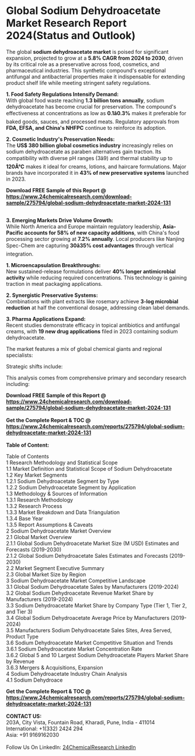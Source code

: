 <h1>Global Sodium Dehydroacetate Market Research Report 2024(Status and Outlook)</h1><p>The global <strong>sodium dehydroacetate market</strong> is poised for significant expansion, projected to grow at a <strong>5.8% CAGR from 2024 to 2030</strong>, driven by its critical role as a preservative across food, cosmetics, and pharmaceutical industries. This synthetic compound's exceptional antifungal and antibacterial properties make it indispensable for extending product shelf life while meeting stringent safety regulations.</p><p><strong>1. Food Safety Regulations Intensify Demand:</strong><br>
With global food waste reaching <strong>1.3 billion tons annually</strong>, sodium dehydroacetate has become crucial for preservation. The compound's effectiveness at concentrations as low as <strong>0.1â0.3%</strong> makes it preferable for baked goods, sauces, and processed meats. Regulatory approvals from <strong>FDA, EFSA, and China's NHFPC</strong> continue to reinforce its adoption.</p><p><strong>2. Cosmetic Industry's Preservation Needs:</strong><br>
The <strong>US$ 380 billion global cosmetics industry</strong> increasingly relies on sodium dehydroacetate as paraben alternatives gain traction. Its compatibility with diverse pH ranges (3â9) and thermal stability up to <strong>120Â°C</strong> makes it ideal for creams, lotions, and haircare formulations. Major brands have incorporated it in <strong>43% of new preservative systems</strong> launched in 2023.</p><div><b>Download FREE Sample of this Report @ 
            <a href="https://www.24chemicalresearch.com/download-sample/275794/global-sodium-dehydroacetate-market-2024-131">
            https://www.24chemicalresearch.com/download-sample/275794/global-sodium-dehydroacetate-market-2024-131</a></b></div><br><p><strong>3. Emerging Markets Drive Volume Growth:</strong><br>
While North America and Europe maintain regulatory leadership, <strong>Asia-Pacific accounts for 58% of new capacity additions</strong>, with China's food processing sector growing at <strong>7.2% annually</strong>. Local producers like Nanjing Spec-Chem are capturing <strong>30â35% cost advantages</strong> through vertical integration.</p><p><strong>1. Microencapsulation Breakthroughs:</strong><br>
New sustained-release formulations deliver <strong>40% longer antimicrobial activity</strong> while reducing required concentrations. This technology is gaining traction in meat packaging applications.</p><p><strong>2. Synergistic Preservative Systems:</strong><br>
Combinations with plant extracts like rosemary achieve <strong>3-log microbial reduction</strong> at half the conventional dosage, addressing clean label demands.</p><p><strong>3. Pharma Applications Expand:</strong><br>
Recent studies demonstrate efficacy in topical antibiotics and antifungal creams, with <strong>19 new drug applications</strong> filed in 2023 containing sodium dehydroacetate.</p><p>The market features a mix of global chemical giants and regional specialists:</p><p>Strategic shifts include:</p><p>This analysis comes from comprehensive primary and secondary research including:</p><div><b>Download FREE Sample of this Report @ 
            <a href="https://www.24chemicalresearch.com/download-sample/275794/global-sodium-dehydroacetate-market-2024-131">
            https://www.24chemicalresearch.com/download-sample/275794/global-sodium-dehydroacetate-market-2024-131</a></b></div><br><div><b>Get the Complete Report & TOC @ 
            <a href="https://www.24chemicalresearch.com/reports/275794/global-sodium-dehydroacetate-market-2024-131">
            https://www.24chemicalresearch.com/reports/275794/global-sodium-dehydroacetate-market-2024-131</a></b></div><br>
            <b>Table of Content:</b><p>Table of Contents<br />
1 Research Methodology and Statistical Scope<br />
1.1 Market Definition and Statistical Scope of Sodium Dehydroacetate<br />
1.2 Key Market Segments<br />
1.2.1 Sodium Dehydroacetate Segment by Type<br />
1.2.2 Sodium Dehydroacetate Segment by Application<br />
1.3 Methodology & Sources of Information<br />
1.3.1 Research Methodology<br />
1.3.2 Research Process<br />
1.3.3 Market Breakdown and Data Triangulation<br />
1.3.4 Base Year<br />
1.3.5 Report Assumptions & Caveats<br />
2 Sodium Dehydroacetate Market Overview<br />
2.1 Global Market Overview<br />
2.1.1 Global Sodium Dehydroacetate Market Size (M USD) Estimates and Forecasts (2019-2030)<br />
2.1.2 Global Sodium Dehydroacetate Sales Estimates and Forecasts (2019-2030)<br />
2.2 Market Segment Executive Summary<br />
2.3 Global Market Size by Region<br />
3 Sodium Dehydroacetate Market Competitive Landscape<br />
3.1 Global Sodium Dehydroacetate Sales by Manufacturers (2019-2024)<br />
3.2 Global Sodium Dehydroacetate Revenue Market Share by Manufacturers (2019-2024)<br />
3.3 Sodium Dehydroacetate Market Share by Company Type (Tier 1, Tier 2, and Tier 3)<br />
3.4 Global Sodium Dehydroacetate Average Price by Manufacturers (2019-2024)<br />
3.5 Manufacturers Sodium Dehydroacetate Sales Sites, Area Served, Product Type<br />
3.6 Sodium Dehydroacetate Market Competitive Situation and Trends<br />
3.6.1 Sodium Dehydroacetate Market Concentration Rate<br />
3.6.2 Global 5 and 10 Largest Sodium Dehydroacetate Players Market Share by Revenue<br />
3.6.3 Mergers & Acquisitions, Expansion<br />
4 Sodium Dehydroacetate Industry Chain Analysis<br />
4.1 Sodium Dehydroace</p><div><b>Get the Complete Report & TOC @ 
            <a href="https://www.24chemicalresearch.com/reports/275794/global-sodium-dehydroacetate-market-2024-131">
            https://www.24chemicalresearch.com/reports/275794/global-sodium-dehydroacetate-market-2024-131</a></b></div><br><b>CONTACT US:</b><br>
            203A, City Vista, Fountain Road, Kharadi, Pune, India - 411014<br>
            International: +1(332) 2424 294<br>
            Asia: +91 9169162030 <br><br>
            Follow Us On LinkedIn: <a href="https://www.linkedin.com/company/24chemicalresearch/">24ChemicalResearch LinkedIn</a>